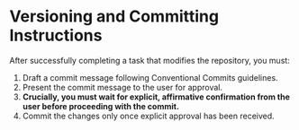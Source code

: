 # Versioning and Committing Instructions

After successfully completing a task that modifies the repository, you must:

1.  Draft a commit message following Conventional Commits guidelines.
1.  Present the commit message to the user for approval.
1.  **Crucially, you must wait for explicit, affirmative confirmation from the user before proceeding with the commit.**
1.  Commit the changes only once explicit approval has been received.
